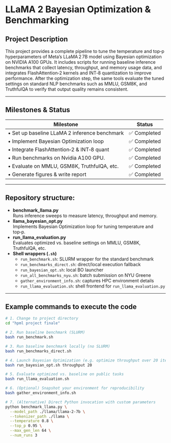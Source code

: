 # LLaMA 2 Bayesian Optimization & Benchmarking

## Project Description

This project provides a complete pipeline to tune the temperature and top‑p hyperparameters of Meta’s LLaMA 2 7B model using Bayesian optimization on NVIDIA A100 GPUs. It includes scripts for running baseline inference benchmarks that collect latency, throughput, and memory usage data, and integrates FlashAttention‑2 kernels and INT‑8 quantization to improve performance. After the optimization step, the same tools evaluate the tuned settings on standard NLP benchmarks such as MMLU, GSM8K, and TruthfulQA to verify that output quality remains consistent.


---

## Milestones & Status

| Milestone                                      | Status      |
|------------------------------------------------|-------------|
| • Set up baseline LLaMA 2 inference benchmark  | ✅ Completed |
| • Implement Bayesian Optimization loop         | ✅ Completed |
| • Integrate FlashAttention‑2 & INT‑8 quant     | ✅ Completed |
| • Run benchmarks on Nvidia A100 GPU.           | ✅ Completed |
| • Evaluate on MMLU, GSM8K, TruthfulQA, etc.    | ✅ Completed |
| • Generate figures & write report              | ✅ Completed |

---

## Repository structure:
- **benchmark_llama.py**  
  Runs inference sweeps to measure latency, throughput and memory.
- **llama_bayesian_opt.py**  
  Implements Bayesian Optimization loop for tuning temperature and top‑p.
- **run_llama_evaluation.py**  
  Evaluates optimized vs. baseline settings on MMLU, GSM8K, TruthfulQA, etc.
- **Shell wrappers (`.sh`)**  
  - `run_benchmark.sh`: SLURM wrapper for the standard benchmark  
  - `run_benchmarks_direct.sh`: direct/local execution fallback  
  - `run_bayesian_opt.sh`: local BO launcher  
  - `run_all_benchmarks_nyu.sh`: batch submission on NYU Greene  
  - `gather_environment_info.sh`: captures HPC environment details  
  - `run_llama_evaluation.sh`: shell frontend for `run_llama_evaluation.py`


---

## Example commands to execute the code

```bash
# 1. Change to project directory
cd "hpml project finale"

# 2. Run baseline benchmark (SLURM)
bash run_benchmark.sh

# 3. Run baseline benchmark locally (no SLURM)
bash run_benchmarks_direct.sh

# 4. Launch Bayesian Optimization (e.g. optimize throughput over 20 iterations)
bash run_bayesian_opt.sh throughput 20

# 5. Evaluate optimized vs. baseline on public tasks
bash run_llama_evaluation.sh

# 6. (Optional) Snapshot your environment for reproducibility
bash gather_environment_info.sh

# 7. (Alternative) Direct Python invocation with custom parameters
python benchmark_llama.py \
  --model_path ./llama/llama-2-7b \
  --tokenizer_path ./llama \
  --temperature 0.8 \
  --top_p 0.95 \
  --max_gen_len 64 \
  --num_runs 3



